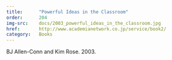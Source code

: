 ```yaml
---
title:      "Powerful Ideas in the Classroom"
order:      204
img-src:    docs/2003_powerful_ideas_in_the_classroom.jpg
href:       http://www.academianetwork.co.jp/service/book2/
category:   Books
---
```

BJ Allen-Conn and Kim Rose. 2003.